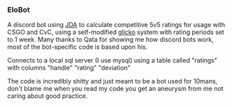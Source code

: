 ### EloBot

A discord bot using [JDA](https://github.com/DV8FromTheWorld/JDA/) to calculate competitive 5v5 ratings for usage
 with CSGO and CvC, using a self-modified [glicko](https://wikipedia.org/wiki/Glicko_rating_system) system with rating
  periods set
  to 1 week. Many thanks to Qata for showing me how discord bots work, most of the bot-specific code is based upon his.
  
  Connects to a local sql server (I use mysql) using a table called "ratings" with columns "handle" "rating" "deviation"
  
  The code is incredibly shitty and just meant to be a bot used for 10mans, don't blame me when you read my code you
   get an aneurysm from me not caring about good practice.